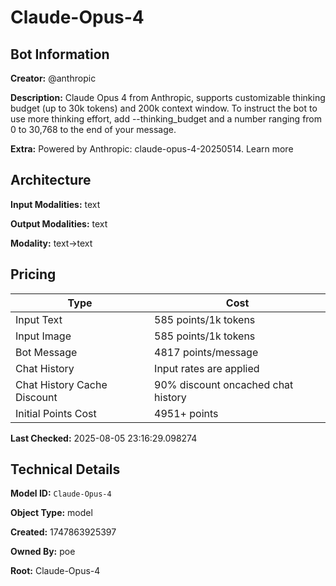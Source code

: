 # Claude-Opus-4

## Bot Information

**Creator:** @anthropic

**Description:** Claude Opus 4 from Anthropic, supports customizable thinking budget (up to 30k tokens) and 200k context window.
To instruct the bot to use more thinking effort, add --thinking_budget and a number ranging from 0 to 30,768 to the end of your message.

**Extra:** Powered by Anthropic: claude-opus-4-20250514. Learn more


## Architecture

**Input Modalities:** text

**Output Modalities:** text

**Modality:** text->text


## Pricing

| Type | Cost |
|------|------|
| Input Text | 585 points/1k tokens |
| Input Image | 585 points/1k tokens |
| Bot Message | 4817 points/message |
| Chat History | Input rates are applied |
| Chat History Cache Discount | 90% discount oncached chat history |
| Initial Points Cost | 4951+ points |

**Last Checked:** 2025-08-05 23:16:29.098274


## Technical Details

**Model ID:** `Claude-Opus-4`

**Object Type:** model

**Created:** 1747863925397

**Owned By:** poe

**Root:** Claude-Opus-4
